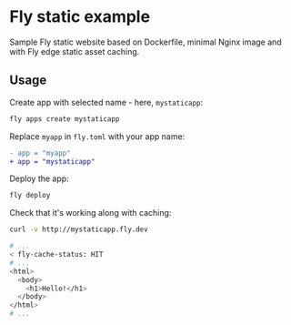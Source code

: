 # Fly static example

Sample Fly static website based on Dockerfile, minimal Nginx image and with Fly edge static asset caching.

## Usage

Create app with selected name - here, `mystaticapp`:

```sh
fly apps create mystaticapp
```

Replace `myapp` in `fly.toml` with your app name:

```diff
- app = "myapp"
+ app = "mystaticapp"
```

Deploy the app:

```sh
fly deploy
```

Check that it's working along with caching:

```sh
curl -v http://mystaticapp.fly.dev
```

```sh
# ...
< fly-cache-status: HIT
# ...
<html>
  <body>
    <h1>Hello!</h1>
  </body>
</html>
# ...
```
